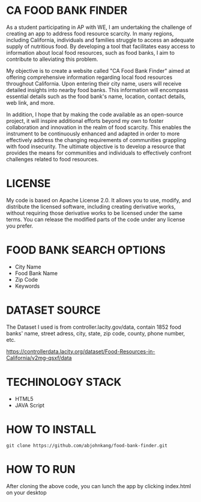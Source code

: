 # CA FOOD BANK FINDER

As a student participating in AP with WE, I am undertaking the challenge of creating an app to address food resource scarcity. In many regions, including California, individuals and families struggle to access an adequate supply of nutritious food. By developing a tool that facilitates easy access to information about local food resources, such as food banks, I aim to contribute to alleviating this problem.

My objective is to create a website called "CA Food Bank Finder" aimed at offering comprehensive information regarding local food resources throughout California. Upon entering their city name, users will receive detailed insights into nearby food banks. This information will encompass essential details such as the food bank's name, location, contact details, web link, and more.

In addition, I hope that by making the code available as an open-source project, it will inspire additional efforts beyond my own to foster collaboration and innovation in the realm of food scarcity. This enables the instrument to be continuously enhanced and adapted in order to more effectively address the changing requirements of communities grappling with food insecurity. The ultimate objective is to develop a resource that provides the means for communities and individuals to effectively confront challenges related to food resources.

# LICENSE

My code is based on Apache License 2.0. It allows you to use, modify, and distribute the licensed software, including creating derivative works, without requiring those derivative works to be licensed under the same terms. You can release the modified parts of the code under any license you prefer.

# FOOD BANK SEARCH OPTIONS

- City Name
- Food Bank Name
- Zip Code
- Keywords

# DATASET SOURCE

The Dataset I used is from controller.lacity.gov/data, contain 1852 food banks' name, street adress, city, state, zip code, county, phone number, etc.

https://controllerdata.lacity.org/dataset/Food-Resources-in-California/v2mg-qsxf/data

# TECHINOLOGY STACK

- HTML5
- JAVA Script

# HOW TO INSTALL
`git clone https://github.com/abjohnkang/food-bank-finder.git`

# HOW TO RUN
After cloning the above code, you can lunch the app by clicking index.html on your desktop